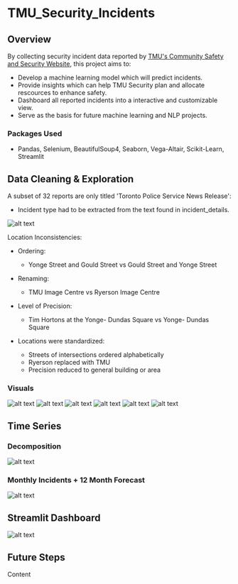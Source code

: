 # TMU_Security_Incidents
## Overview
By collecting security incident data reported by [TMU's Community Safety and Security Website](https://www.torontomu.ca/community-safety-security/security-incidents/list-of-security-incidents/), this project aims to:
- Develop a machine learning model which will predict incidents.
- Provide insights which can help TMU Security plan and allocate rescources to enhance safety.
- Dashboard all reported incidents into a interactive and customizable view.
- Serve as the basis for future machine learning and NLP projects.

### Packages Used
- Pandas, Selenium, BeautifulSoup4, Seaborn, Vega-Altair, Scikit-Learn, Streamlit

## Data Cleaning & Exploration
A subset of 32 reports are only titled 'Toronto Police Service News Release':
- Incident type had to be extracted from the text found in incident_details.

![alt text](https://github.com/timothycho01/TMU_Security_Incidents/blob/main/readme_visuals/incidents_from_news_releases.png?raw=true)

Location Inconsistencies:
- Ordering:
  - Yonge Street and Gould Street vs Gould Street and Yonge Street

- Renaming:
  - TMU Image Centre vs Ryerson Image Centre

- Level of Precision:
  - Tim Hortons at the Yonge- Dundas Square vs Yonge- Dundas Square
    
- Locations were standardized:
  - Streets of intersections ordered alphabetically
  - Ryerson replaced with TMU
  - Precision reduced to general building or area

### Visuals
![alt text](https://github.com/timothycho01/TMU_Security_Incidents/blob/main/readme_visuals/incidents_by_location.png?raw=true)
![alt text](https://github.com/timothycho01/TMU_Security_Incidents/blob/main/readme_visuals/incidents_by_type.png?raw=true)
![alt text](https://github.com/timothycho01/TMU_Security_Incidents/blob/main/readme_visuals/incidents_by_hour.png?raw=true)
![alt text](https://github.com/timothycho01/TMU_Security_Incidents/blob/main/readme_visuals/incidents_by_weekday.png?raw=true)
![alt text](https://github.com/timothycho01/TMU_Security_Incidents/blob/main/readme_visuals/incidents_by_month.png?raw=true)
![alt text](https://github.com/timothycho01/TMU_Security_Incidents/blob/main/readme_visuals/incidents_by_year.png?raw=true)

## Time Series
### Decomposition
![alt text](https://github.com/timothycho01/TMU_Security_Incidents/blob/main/readme_visuals/decomposition.png?raw=true)

### Monthly Incidents + 12 Month Forecast
![alt text](https://github.com/timothycho01/TMU_Security_Incidents/blob/main/readme_visuals/monthly_history_and_forecast.png?raw=true)

## Streamlit Dashboard
![alt text](https://)

## Future Steps
Content
